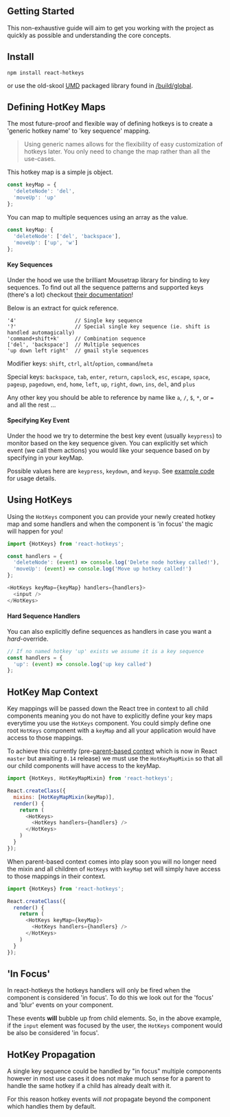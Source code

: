 Getting Started
---------------
This non-exhaustive guide will aim to get you working with the project as quickly as possible and understanding the core concepts.

## Install
```
npm install react-hotkeys
```

or use the old-skool [UMD](http://bob.yexley.net/umd-javascript-that-runs-anywhere/) packaged library found in [/build/global](build/global).

## Defining HotKey Maps
The most future-proof and flexible way of defining hotkeys is to create a 'generic hotkey name' to 'key sequence' mapping.

> Using generic names allows for the flexibility of easy customization of hotkeys later. You only need to change the map rather than all the use-cases.

This hotkey map is a simple js object.

```javascript
const keyMap = {
  'deleteNode': 'del',
  'moveUp': 'up'
};
```

You can map to multiple sequences using an array as the value.

```javascript
const keyMap: {
  'deleteNode': ['del', 'backspace'],
  'moveUp': ['up', 'w']
};
```

#### Key Sequences
Under the hood we use the brilliant Mousetrap library for binding to key sequences. To find out all the sequence patterns and supported keys (there's a lot) checkout [their documentation](https://craig.is/killing/mice)!

Below is an extract for quick reference.

```
'4'                   // Single key sequence
'?'                   // Special single key sequence (ie. shift is handled automagically)
'command+shift+k'     // Combination sequence
['del', 'backspace']  // Multiple sequences
'up down left right'  // gmail style sequences
```

Modifier keys: `shift`, `ctrl`, `alt`/`option`, `command`/`meta`

Special keys: `backspace`, `tab`, `enter`, `return`, `capslock`, `esc`, `escape`, `space`, `pageup`, `pagedown`, `end`, `home`, `left`, `up`, `right`, `down`, `ins`, `del`, and `plus`

Any other key you should be able to reference by name like `a`, `/`, `$`, `*`, or `=` and all the rest ...

#### Specifying Key Event
Under the hood we try to determine the best key event (usually `keypress`) to monitor based on the key sequence given. You can explicitly set which event (we call them actions) you would like your sequence based on by specifying in your keyMap.

Possible values here are `keypress`, `keydown`, and `keyup`. See [example code](https://github.com/Chrisui/react-hotkeys/blob/cd98268094ee459b23eb8b180f1f03f0e0a38841/examples/master/index.js#L10-L15) for usage details.

## Using HotKeys
Using the `HotKeys` component you can provide your newly created hotkey map and some handlers and when the component is 'in focus' the magic will happen for you!

```javascript
import {HotKeys} from 'react-hotkeys';

const handlers = {
  'deleteNode': (event) => console.log('Delete node hotkey called!'),
  'moveUp': (event) => console.log('Move up hotkey called!')
};

<HotKeys keyMap={keyMap} handlers={handlers}>
  <input />
</HotKeys>
```

#### Hard Sequence Handlers
You can also explicitly define sequences as handlers in case you want a *hard*-override.

```javascript
// If no named hotkey 'up' exists we assume it is a key sequence
const handlers = {
  'up': (event) => console.log('up key called')
};
```

## HotKey Map Context
Key mappings will be passed down the React tree in context to all child components meaning you do not have to explicitly define your key maps everytime you use the `HotKeys` component. You could simply define one root `HotKeys` component with a `keyMap` and all your application would have access to those mappings.

To achieve this currently (pre-[parent-based context](https://github.com/facebook/react/issues/2112) which is now in React `master` but awaiting `0.14` release) we must use the `HotKeyMapMixin` so that all our child components will have access to the keyMap.

```javascript
import {HotKeys, HotKeyMapMixin} from 'react-hotkeys';

React.createClass({
  mixins: [HotKeyMapMixin(keyMap)],
  render() {
    return (
      <HotKeys>
        <HotKeys handlers={handlers} />
      </HotKeys>
    )
  }
});
```

When parent-based context comes into play soon you will no longer need the mixin and all children of `HotKeys` with `keyMap` set will simply have access to those mappings in their context.

```javascript
import {HotKeys} from 'react-hotkeys';

React.createClass({
  render() {
    return (
      <HotKeys keyMap={keyMap}>
        <HotKeys handlers={handlers} />
      </HotKeys>
    )
  }
});
```

## 'In Focus'
In react-hotkeys the hotkeys handlers will only be fired when the component is considered 'in focus'. To do this we look out for the 'focus' and 'blur' events on your component.

These events **will** bubble up from child elements. So, in the above example, if the `input` element was focused by the user, the `HotKeys` component would be also be considered 'in focus'.

## HotKey Propagation
A single key sequence could be handled by "in focus" multiple components however in most use cases it does not make much sense for a parent to handle the same hotkey if a child has already dealt with it.

For this reason hotkey events will *not* propagate beyond the component which handles them by default.
